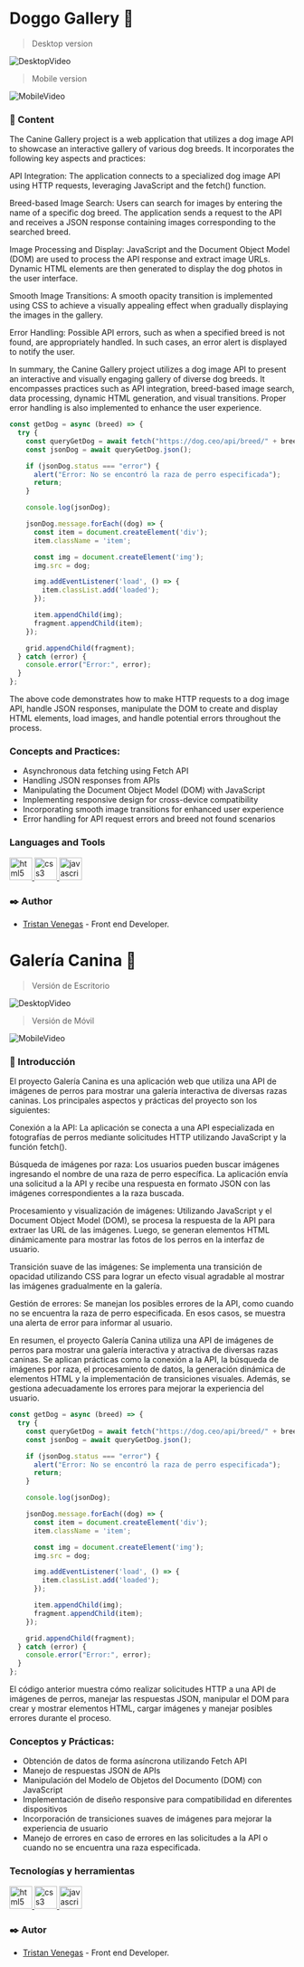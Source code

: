 # Doggo Gallery 🐩

> Desktop version

![DesktopVideo](assets\doggDesktop.gif)

> Mobile version

![MobileVideo](assets\doggMobile.gif)


### 📄 Content

The Canine Gallery project is a web application that utilizes a dog image API to showcase an interactive gallery of various dog breeds. It incorporates the following key aspects and practices:

API Integration: The application connects to a specialized dog image API using HTTP requests, leveraging JavaScript and the fetch() function.

Breed-based Image Search: Users can search for images by entering the name of a specific dog breed. The application sends a request to the API and receives a JSON response containing images corresponding to the searched breed.

Image Processing and Display: JavaScript and the Document Object Model (DOM) are used to process the API response and extract image URLs. Dynamic HTML elements are then generated to display the dog photos in the user interface.

Smooth Image Transitions: A smooth opacity transition is implemented using CSS to achieve a visually appealing effect when gradually displaying the images in the gallery.

Error Handling: Possible API errors, such as when a specified breed is not found, are appropriately handled. In such cases, an error alert is displayed to notify the user.

In summary, the Canine Gallery project utilizes a dog image API to present an interactive and visually engaging gallery of diverse dog breeds. It encompasses practices such as API integration, breed-based image search, data processing, dynamic HTML generation, and visual transitions. Proper error handling is also implemented to enhance the user experience.

```javascript
const getDog = async (breed) => {
  try {
    const queryGetDog = await fetch("https://dog.ceo/api/breed/" + breed + "/images");
    const jsonDog = await queryGetDog.json();

    if (jsonDog.status === "error") {
      alert("Error: No se encontró la raza de perro especificada");
      return;
    }

    console.log(jsonDog);

    jsonDog.message.forEach((dog) => {
      const item = document.createElement('div');
      item.className = 'item';

      const img = document.createElement('img');
      img.src = dog;

      img.addEventListener('load', () => {
        item.classList.add('loaded');
      });

      item.appendChild(img);
      fragment.appendChild(item);
    });

    grid.appendChild(fragment);
  } catch (error) {
    console.error("Error:", error);
  }
};
```

The above code demonstrates how to make HTTP requests to a dog image API, handle JSON responses, manipulate the DOM to create and display HTML elements, load images, and handle potential errors throughout the process.

### Concepts and Practices:

- Asynchronous data fetching using Fetch API
- Handling JSON responses from APIs
- Manipulating the Document Object Model (DOM) with JavaScript
- Implementing responsive design for cross-device compatibility
- Incorporating smooth image transitions for enhanced user experience
- Error handling for API request errors and breed not found scenarios


<h3 align="left">Languages and Tools</h3>
<p align="left"> <a href="https://www.w3.org/html/" target="_blank"> <img src="https://raw.githubusercontent.com/devicons/devicon/master/icons/html5/html5-original-wordmark.svg" alt="html5" width="40" height="40"/> </a> <a href="https://www.w3schools.com/css/" target="_blank"> <img src="https://raw.githubusercontent.com/devicons/devicon/master/icons/css3/css3-original-wordmark.svg" alt="css3" width="40" height="40"/> </a><a href="https://developer.mozilla.org/en-US/docs/Web/JavaScript" target="_blank"> <img src="https://raw.githubusercontent.com/devicons/devicon/master/icons/javascript/javascript-original.svg" alt="javascript" width="40" height="40"/> </a> </p>

### ✒️  Author
- [Tristan Venegas](https://github.com/TG-VA "Tristan Venegas") - Front end Developer.

# Galería Canina 🐩

> Versión de Escritorio

![DesktopVideo](assets\doggDesktop.gif)

> Versión de Móvil

![MobileVideo](assets\doggMobile.gif)

### 📄 Introducción

El proyecto Galería Canina es una aplicación web que utiliza una API de imágenes de perros para mostrar una galería interactiva de diversas razas caninas. Los principales aspectos y prácticas del proyecto son los siguientes:

Conexión a la API: La aplicación se conecta a una API especializada en fotografías de perros mediante solicitudes HTTP utilizando JavaScript y la función fetch().

Búsqueda de imágenes por raza: Los usuarios pueden buscar imágenes ingresando el nombre de una raza de perro específica. La aplicación envía una solicitud a la API y recibe una respuesta en formato JSON con las imágenes correspondientes a la raza buscada.

Procesamiento y visualización de imágenes: Utilizando JavaScript y el Document Object Model (DOM), se procesa la respuesta de la API para extraer las URL de las imágenes. Luego, se generan elementos HTML dinámicamente para mostrar las fotos de los perros en la interfaz de usuario.

Transición suave de las imágenes: Se implementa una transición de opacidad utilizando CSS para lograr un efecto visual agradable al mostrar las imágenes gradualmente en la galería.

Gestión de errores: Se manejan los posibles errores de la API, como cuando no se encuentra la raza de perro especificada. En esos casos, se muestra una alerta de error para informar al usuario.

En resumen, el proyecto Galería Canina utiliza una API de imágenes de perros para mostrar una galería interactiva y atractiva de diversas razas caninas. Se aplican prácticas como la conexión a la API, la búsqueda de imágenes por raza, el procesamiento de datos, la generación dinámica de elementos HTML y la implementación de transiciones visuales. Además, se gestiona adecuadamente los errores para mejorar la experiencia del usuario.

```javascript
const getDog = async (breed) => {
  try {
    const queryGetDog = await fetch("https://dog.ceo/api/breed/" + breed + "/images");
    const jsonDog = await queryGetDog.json();

    if (jsonDog.status === "error") {
      alert("Error: No se encontró la raza de perro especificada");
      return;
    }

    console.log(jsonDog);

    jsonDog.message.forEach((dog) => {
      const item = document.createElement('div');
      item.className = 'item';

      const img = document.createElement('img');
      img.src = dog;

      img.addEventListener('load', () => {
        item.classList.add('loaded');
      });

      item.appendChild(img);
      fragment.appendChild(item);
    });

    grid.appendChild(fragment);
  } catch (error) {
    console.error("Error:", error);
  }
};
```

El código anterior muestra cómo realizar solicitudes HTTP a una API de imágenes de perros, manejar las respuestas JSON, manipular el DOM para crear y mostrar elementos HTML, cargar imágenes y manejar posibles errores durante el proceso.

### Conceptos y Prácticas:

- Obtención de datos de forma asíncrona utilizando Fetch API
- Manejo de respuestas JSON de APIs
- Manipulación del Modelo de Objetos del Documento (DOM) con JavaScript
- Implementación de diseño responsive para compatibilidad en diferentes dispositivos
- Incorporación de transiciones suaves de imágenes para mejorar la experiencia de usuario
- Manejo de errores en caso de errores en las solicitudes a la API o cuando no se encuentra una raza especificada.


<h3 align="left">Tecnologías y herramientas</h3>
<p align="left"> <a href="https://www.w3.org/html/" target="_blank"> <img src="https://raw.githubusercontent.com/devicons/devicon/master/icons/html5/html5-original-wordmark.svg" alt="html5" width="40" height="40"/> </a> <a href="https://www.w3schools.com/css/" target="_blank"> <img src="https://raw.githubusercontent.com/devicons/devicon/master/icons/css3/css3-original-wordmark.svg" alt="css3" width="40" height="40"/> </a> <a href="https://developer.mozilla.org/en-US/docs/Web/JavaScript" target="_blank"> <img src="https://raw.githubusercontent.com/devicons/devicon/master/icons/javascript/javascript-original.svg" alt="javascript" width="40" height="40"/> </a> </p>

### ✒️  Autor
- [Tristan Venegas](https://github.com/TG-VA "Tristan Venegas") - Front end Developer.
